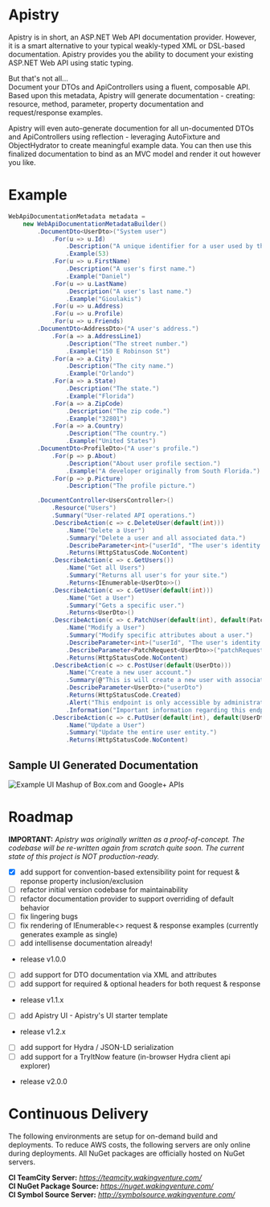 Apistry
========
Apistry is in short, an ASP.NET Web API documentation provider. However, it is a smart alternative to your typical weakly-typed
XML or DSL-based documentation. Apistry provides you the ability to document your existing ASP.NET Web API using static typing.

But that's not all...  
Document your DTOs and ApiControllers using a fluent, composable API. Based upon this metadata, Apistry will generate 
documentation - creating: resource, method, parameter, property documentation and request/response examples. 

Apistry will even auto-generate documention for all un-documented DTOs and ApiControllers using reflection - leveraging 
AutoFixture and ObjectHydrator to create meaningful example data. You can then use this finalized documentation to bind as an 
MVC model and render it out however you like.

Example
=======
```csharp
WebApiDocumentationMetadata metadata =
    new WebApiDocumentationMetadataBuilder()
        .DocumentDto<UserDto>("System user")
            .For(u => u.Id)
                .Description("A unique identifier for a user used by the application.")
                .Example(53)
            .For(u => u.FirstName)
                .Description("A user's first name.")
                .Example("Daniel")
            .For(u => u.LastName)
                .Description("A user's last name.")
                .Example("Gioulakis")
            .For(u => u.Address)
            .For(u => u.Profile)
            .For(u => u.Friends)
        .DocumentDto<AddressDto>("A user's address.")
            .For(a => a.AddressLine1)
                .Description("The street number.")
                .Example("150 E Robinson St")
            .For(a => a.City)
                .Description("The city name.")
                .Example("Orlando")
            .For(a => a.State)
                .Description("The state.")
                .Example("Florida")
            .For(a => a.ZipCode)
                .Description("The zip code.")
                .Example("32801")
            .For(a => a.Country)
                .Description("The country.")
                .Example("United States")
        .DocumentDto<ProfileDto>("A user's profile.")
            .For(p => p.About)
                .Description("About user profile section.")
                .Example("A developer originally from South Florida.")
            .For(p => p.Picture)
                .Description("The profile picture.")

        .DocumentController<UsersController>()
            .Resource("Users")
            .Summary("User-related API operations.")
            .DescribeAction(c => c.DeleteUser(default(int)))
                .Name("Delete a User")
                .Summary("Delete a user and all associated data.")
                .DescribeParameter<int>("userId", "The user's identity.")
                .Returns(HttpStatusCode.NoContent)
            .DescribeAction(c => c.GetUsers())
                .Name("Get all Users")
                .Summary("Returns all user's for your site.")
                .Returns<IEnumerable<UserDto>>()
            .DescribeAction(c => c.GetUser(default(int)))
                .Name("Get a User")
                .Summary("Gets a specific user.")
                .Returns<UserDto>()
            .DescribeAction(c => c.PatchUser(default(int), default(PatchRequest<UserDto>)))
                .Name("Modify a User")
                .Summary("Modify specific attributes about a user.")
                .DescribeParameter<int>("userId", "The user's identity.")
                .DescribeParameter<PatchRequest<UserDto>>("patchRequest", "The key-value user properties to patch.")
                .Returns(HttpStatusCode.NoContent)
            .DescribeAction(c => c.PostUser(default(UserDto)))
                .Name("Create a new user account.")
                .Summary(@"This is will create a new user with associated profile information.")
                .DescribeParameter<UserDto>("userDto")
                .Returns(HttpStatusCode.Created)
                .Alert("This endpoint is only accessible by administrators.")
                .Information("Important information regarding this endpoint.")
            .DescribeAction(c => c.PutUser(default(int), default(UserDto)))
                .Name("Update a User")
                .Summary("Update the entire user entity.")
                .Returns(HttpStatusCode.NoContent)
```

Sample UI Generated Documentation
---------------------------------
![](http://imageshack.com/a/img661/9889/L13U46.png "Example UI Mashup of Box.com and Google+ APIs")  


Roadmap
=======
**IMPORTANT:** *Apistry was originally written as a proof-of-concept.  The codebase will be re-written again from scratch quite soon.  The current state of this project is NOT production-ready.*

- [x] add support for convention-based extensibility point for request & reponse property inclusion/exclusion
- [ ] refactor initial version codebase for maintainability
- [ ] refactor documentation provider to support overriding of default behavior
- [ ] fix lingering bugs
- [ ] fix rendering of IEnumerable<> request & response examples (currently generates example as single)
- [ ] add intellisense documentation already!
- release v1.0.0
- [ ] add support for DTO documentation via XML and attributes
- [ ] add support for required & optional headers for both request & response
- release v1.1.x
- [ ] add Apistry UI - Apistry's UI starter template
- release v1.2.x
- [ ] add support for Hydra / JSON-LD serialization
- [ ] add support for a TryItNow feature (in-browser Hydra client api explorer)
- release v2.0.0

Continuous Delivery
===================
The following environments are setup for on-demand build and deployments. To reduce AWS costs, the following servers are only online during deployments.  All NuGet packages are officially hosted on NuGet servers.

**CI TeamCity Server:** *https://teamcity.wakingventure.com/*  
**CI NuGet Package Source:** *https://nuget.wakingventure.com/*  
**CI Symbol Source Server:** *http://symbolsource.wakingventure.com/*  
